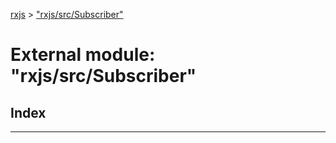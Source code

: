 [rxjs](../README.md) > ["rxjs/src/Subscriber"](../modules/_rxjs_src_subscriber_.md)

# External module: "rxjs/src/Subscriber"

## Index

---

